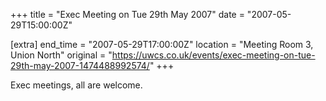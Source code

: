 +++
title = "Exec Meeting on Tue 29th May 2007"
date = "2007-05-29T15:00:00Z"

[extra]
end_time = "2007-05-29T17:00:00Z"
location = "Meeting Room 3, Union North"
original = "https://uwcs.co.uk/events/exec-meeting-on-tue-29th-may-2007-1474488992574/"
+++

Exec meetings, all are welcome.

